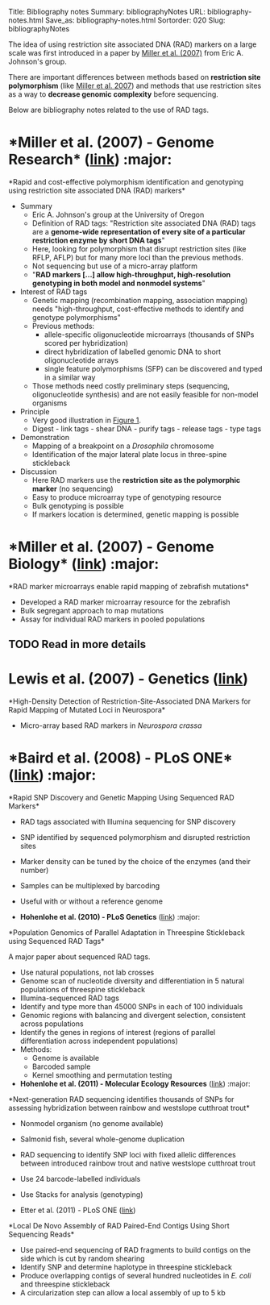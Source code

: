 Title: Bibliography notes
Summary: bibliographyNotes
URL: bibliography-notes.html
Save_as: bibliography-notes.html
Sortorder: 020
Slug: bibliographyNotes

The idea of using restriction site associated DNA (RAD) markers on a
large scale was first introduced in a paper by [Miller et al.
(2007)](http://genome.cshlp.org/content/17/2/240.long) from Eric A.
Johnson's group.

There are important differences between methods based on **restriction
site polymorphism** (like [Miller et al.
2007](http://genome.cshlp.org/content/17/2/240.long)) and methods that
use restriction sites as a way to **decrease genomic complexity** before
sequencing.

Below are bibliography notes related to the use of RAD tags.

\*Miller et al. (2007) - Genome Research\* ([link](http://genome.cshlp.org/content/17/2/240.long)) :major:
==========================================================================================================

\*Rapid and cost-effective polymorphism identification and genotyping
using restriction site associated DNA (RAD) markers\*

-   Summary
    -   Eric A. Johnson's group at the University of Oregon
    -   Definition of RAD tags: "Restriction site associated DNA (RAD)
        tags are a **genome-wide representation of every site of a
        particular restriction enzyme by short DNA tags**"
    -   Here, looking for polymorphism that disrupt restriction sites
        (like RFLP, AFLP) but for many more loci than the previous
        methods.
    -   Not sequencing but use of a micro-array platform
    -   "**RAD markers [...] allow high-throughput, high-resolution
        genotyping in both model and nonmodel systems**"
-   Interest of RAD tags
    -   Genetic mapping (recombination mapping, association mapping)
        needs "high-throughput, cost-effective methods to identify and
        genotype polymorphisms"
    -   Previous methods:
        -   allele-specific oligonucleotide microarrays (thousands of
            SNPs scored per hybridization)
        -   direct hybridization of labelled genomic DNA to short
            oligonucleotide arrays
        -   single feature polymorphisms (SFP) can be discovered and
            typed in a similar way
    -   Those methods need costly preliminary steps (sequencing,
        oligonucleotide synthesis) and are not easily feasible for
        non-model organisms
-   Principle
    -   Very good illustration in [Figure
        1](http://genome.cshlp.org/content/17/2/240.long#F1).
    -   Digest - link tags - shear DNA - purify tags - release tags -
        type tags
-   Demonstration
    -   Mapping of a breakpoint on a *Drosophila* chromosome
    -   Identification of the major lateral plate locus in three-spine
        stickleback
-   Discussion
    -   Here RAD markers use the **restriction site as the polymorphic
        marker** (no sequencing)
    -   Easy to produce microarray type of genotyping resource
    -   Bulk genotyping is possible
    -   If markers location is determined, genetic mapping is possible

\*Miller et al. (2007) - Genome Biology\* ([link](http://genomebiology.com/content/8/6/R105)) :major:
=====================================================================================================

\*RAD marker microarrays enable rapid mapping of zebrafish mutations\*

-   Developed a RAD marker microarray resource for the zebrafish
-   Bulk segregant approach to map mutations
-   Assay for individual RAD markers in pooled populations

TODO Read in more details
-------------------------

Lewis et al. (2007) - Genetics ([link](http://www.ncbi.nlm.nih.gov/pmc/articles/PMC2034621/))
=============================================================================================

\*High-Density Detection of Restriction-Site-Associated DNA Markers for
Rapid Mapping of Mutated Loci in Neurospora\*

-   Micro-array based RAD markers in *Neurospora crassa*

\*Baird et al. (2008) - PLoS ONE\* ([link](http://journals.plos.org/plosone/article?id=10.1371/journal.pone.0003376)) :major:
=============================================================================================================================

\*Rapid SNP Discovery and Genetic Mapping Using Sequenced RAD Markers\*

-   RAD tags associated with Illumina sequencing for SNP discovery
-   SNP identified by sequenced polymorphism and disrupted restriction
    sites
-   Marker density can be tuned by the choice of the enzymes (and their
    number)
-   Samples can be multiplexed by barcoding
-   Useful with or without a reference genome

-   **Hohenlohe et al. (2010) - PLoS Genetics**
    ([link](http://journals.plos.org/plosgenetics/article?id=10.1371/journal.pgen.1000862))
    :major:

\*Population Genomics of Parallel Adaptation in Threespine Stickleback
using Sequenced RAD Tags\*

A major paper about sequenced RAD tags.

-   Use natural populations, not lab crosses
-   Genome scan of nucleotide diversity and differentiation in 5 natural
    populations of threespine stickleback
-   Illumina-sequenced RAD tags
-   Identify and type more than 45000 SNPs in each of 100 individuals
-   Genomic regions with balancing and divergent selection, consistent
    across populations
-   Identify the genes in regions of interest (regions of parallel
    differentiation across independent populations)
-   Methods:
    -   Genome is available
    -   Barcoded sample
    -   Kernel smoothing and permutation testing
-   **Hohenlohe et al. (2011) - Molecular Ecology Resources**
    ([link](http://onlinelibrary.wiley.com/doi/10.1111/j.1755-0998.2010.02967.x/abstract))
    :major:

\*Next-generation RAD sequencing identifies thousands of SNPs for
assessing hybridization between rainbow and westslope cutthroat trout\*

-   Nonmodel organism (no genome available)
-   Salmonid fish, several whole-genome duplication
-   RAD sequencing to identify SNP loci with fixed allelic differences
    between introduced rainbow trout and native westslope cutthroat
    trout
-   Use 24 barcode-labelled individuals
-   Use Stacks for analysis (genotyping)

-   Etter et al. (2011) - PLoS ONE
    ([link](http://journals.plos.org/plosone/article?id=10.1371/journal.pone.0018561))

\*Local De Novo Assembly of RAD Paired-End Contigs Using Short
Sequencing Reads\*

-   Use paired-end sequencing of RAD fragments to build contigs on the
    side which is cut by random shearing
-   Identify SNP and determine haplotype in threespine stickleback
-   Produce overlapping contigs of several hundred nucleotides in *E.
    coli* and threespine stickleback
-   A circularization step can allow a local assembly of up to 5 kb

